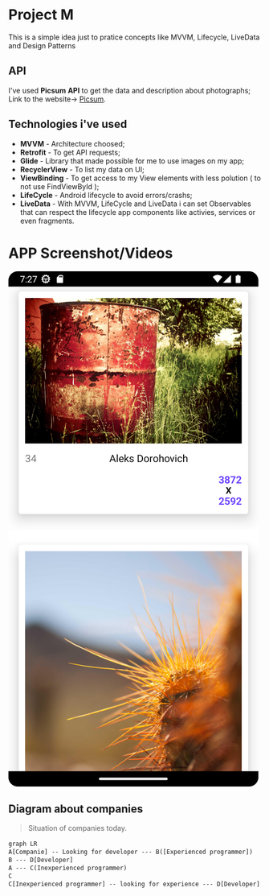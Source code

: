 
# Project M


This is a simple idea just to pratice concepts like MVVM, Lifecycle, LiveData and Design Patterns

## API
I've used **Picsum** **API** to get the data and description about photographs;
Link to the website-> [Picsum](https://picsum.photos/).



## Technologies i've used

 - **MVVM** - Architecture choosed;
 - **Retrofit** - To get API requests;
 - **Glide** - Library that made possible for me to use images on my app;
 - **RecyclerView** - To list my data on UI;
 - **ViewBinding** - To get access to my View elements with less polution ( to not use FindViewById );
 - **LifeCycle** - Android lifecycle to avoid errors/crashs;
 - **LiveData** - With MVVM, LifeCycle and LiveData i can set Observables that can respect the lifecycle app components like activies, services or even fragments.


# APP Screenshot/Videos

![Main screen](https://github.com/Lsortudo/MVVM-default/blob/main/HomeScreenshot.png) <br>


## Diagram about companies


> Situation of companies today.

```mermaid
graph LR
A[Companie] -- Looking for developer --- B([Experienced programmer])
B --- D[Developer]
A --- C(Inexperienced programmer)
C
C[Inexperienced programmer] -- looking for experience --- D[Developer]
```
